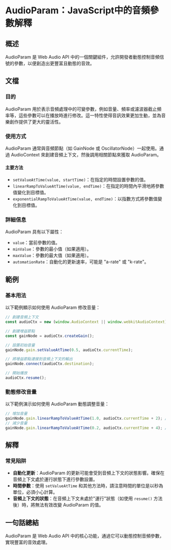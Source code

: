 <!--
Meta Description: # AudioParam：JavaScript中的音頻參數解釋 ## 概述 AudioParam 是 Web Audio API 中的一個關鍵組件，允許開發者動態控制音頻信號的參數，以便創造出更豐富且動態的音效。 ## 文檔 ### 目的 AudioParam 用於表示音頻處理中的可變參數，例如音量...
Meta Keywords: audioparam, audioctx, gainnode, value, setvalueattime
-->

# AudioParam：JavaScript中的音頻參數解釋

## 概述
AudioParam 是 Web Audio API 中的一個關鍵組件，允許開發者動態控制音頻信號的參數，以便創造出更豐富且動態的音效。

## 文檔
### 目的
AudioParam 用於表示音頻處理中的可變參數，例如音量、頻率或濾波器截止頻率等，這些參數可以在播放時進行修改。這一特性使得音訊效果更加生動，並為音樂創作提供了更大的靈活性。

### 使用方式
AudioParam 通常與音頻節點（如 GainNode 或 OscillatorNode）一起使用。通過 AudioContext 來創建音頻上下文，然後調用相關節點來獲取 AudioParam。

#### 主要方法
- `setValueAtTime(value, startTime)`：在指定的時間設置參數的值。
- `linearRampToValueAtTime(value, endTime)`：在指定的時間內平滑地將參數值變化到目標值。
- `exponentialRampToValueAtTime(value, endTime)`：以指數方式將參數值變化到目標值。

### 詳細信息
AudioParam 具有以下屬性：
- `value`：當前參數的值。
- `minValue`：參數的最小值（如果適用）。
- `maxValue`：參數的最大值（如果適用）。
- `automationRate`：自動化的更新速率，可能是 "a-rate" 或 "k-rate"。

## 範例
### 基本用法
以下範例顯示如何使用 AudioParam 修改音量：

```javascript
// 創建音頻上下文
const audioCtx = new (window.AudioContext || window.webkitAudioContext)();

// 創建增益節點
const gainNode = audioCtx.createGain();

// 設置初始音量
gainNode.gain.setValueAtTime(0.5, audioCtx.currentTime);

// 將增益節點連接到音頻上下文的輸出
gainNode.connect(audioCtx.destination);

// 開始播放
audioCtx.resume();
```

### 動態修改音量
以下範例演示如何使用 AudioParam 動態調整音量：

```javascript
// 增加音量
gainNode.gain.linearRampToValueAtTime(1.0, audioCtx.currentTime + 2); // 2秒內增至1.0
// 減少音量
gainNode.gain.linearRampToValueAtTime(0.2, audioCtx.currentTime + 4); // 4秒內降至0.2
```

## 解釋
### 常見陷阱
- **自動化更新**：AudioParam 的更新可能會受到音頻上下文的狀態影響。確保在音頻上下文處於運行狀態下進行參數設置。
- **時間參數**：使用 `setValueAtTime` 和其他方法時，請注意時間的單位是以秒為單位，必須小心計算。
- **音頻上下文的狀態**：在音頻上下文未處於"運行"狀態（如使用 `resume()` 方法後）時，將無法有效改變 AudioParam 的值。

## 一句話總結
AudioParam 是 Web Audio API 中的核心功能，通過它可以動態控制音頻參數，實現豐富的音效處理。